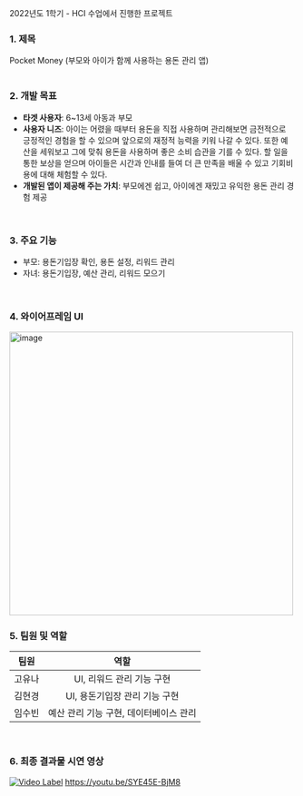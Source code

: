 2022년도 1학기 - HCI 수업에서 진행한 프로젝트 
<br/>

### 1. 제목
Pocket Money (부모와 아이가 함께 사용하는 용돈 관리 앱)
<br/>
<br/>

### 2. 개발 목표
- **타겟 사용자**: 6~13세 아동과 부모  
- **사용자 니즈**: 아이는 어렸을 때부터 용돈을 직접 사용하며 관리해보면 금전적으로 긍정적인 경험을 할 수 있으며 앞으로의 재정적 능력을 키워 나갈 수 있다. 또한 예산을 세워보고 그에 맞춰 용돈을 사용하며 좋은 소비 습관을 기를 수 있다. 할 일을 통한 보상을 얻으며 아이들은 시간과 인내를 들여 더 큰 만족을 배울 수 있고 기회비용에 대해 체험할 수 있다.  
- **개발된 앱이 제공해 주는 가치**: 부모에겐 쉽고, 아이에겐 재밌고 유익한 용돈 관리 경험 제공  
<br/>


### 3. 주요 기능
- 부모: 용돈기입장 확인, 용돈 설정, 리워드 관리  
- 자녀: 용돈기입장, 예산 관리, 리워드 모으기
<br/>

### 4. 와이어프레임 UI
<img width="500" alt="image" src="https://user-images.githubusercontent.com/66028419/179455983-b6f6f838-7f4d-4c68-8624-4b5862c0c2e6.png">
<br/>

### 5. 팀원 및 역할
|팀원|역할|
|:--:|:--:|
|고유나|UI, 리워드 관리 기능 구현|
|김현경|UI, 용돈기입장 관리 기능 구현|
|임수빈|예산 관리 기능 구현, 데이터베이스 관리|
<br/>

### 6. 최종 결과물 시연 영상 
[![Video Label](http://img.youtube.com/vi/SYE45E-BjM8/0.jpg)](https://youtu.be/SYE45E-BjM8)
https://youtu.be/SYE45E-BjM8
<br/>



